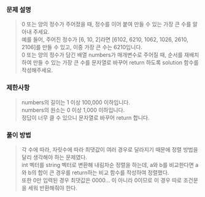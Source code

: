 ### 문제 설명

> 0 또는 양의 정수가 주어졌을 때, 정수를 이어 붙여 만들 수 있는 가장 큰 수를 알아내 주세요.  
> 예를 들어, 주어진 정수가 [6, 10, 2]라면 [6102, 6210, 1062, 1026, 2610, 2106]를 만들 수 있고, 이중 가장 큰 수는 6210입니다.  
> 0 또는 양의 정수가 담긴 배열 numbers가 매개변수로 주어질 때, 순서를 재배치하여 만들 수 있는 가장 큰 수를 문자열로 바꾸어 return 하도록 solution 함수를 작성해주세요.  

### 제한사항

> numbers의 길이는 1 이상 100,000 이하입니다.  
> numbers의 원소는 0 이상 1,000 이하입니다.  
> 정답이 너무 클 수 있으니 문자열로 바꾸어 return 합니다.  

### 풀이 방법

> 각 수에 따라, 자릿수에 따라 최댓값이 여러 경우로 달라지기 때문에 정렬 방법을 달리 생각해야 하는 문제였다.  
> int 벡터를 string 벡터로 변환해 내림차순 정렬을 하는데, a와 b를 비교한다면 a와 b의 합이 큰 경우를 return하는 비교 함수를 작성하여 정렬했다.  
> 또한 0만 입력된 경우 최댓값은 0000... 이 아니라 0이므로 이 경우 따로 조건문을 세워 반환해줘야 한다.
